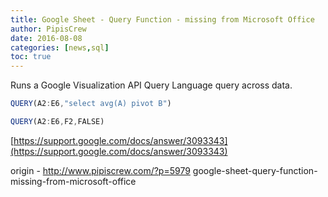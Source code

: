 ```yaml
---
title: Google Sheet - Query Function - missing from Microsoft Office
author: PipisCrew
date: 2016-08-08
categories: [news,sql]
toc: true
---
```


Runs a Google Visualization API Query Language query across data.

```js
QUERY(A2:E6,"select avg(A) pivot B")

QUERY(A2:E6,F2,FALSE)
```

[https://support.google.com/docs/answer/3093343](https://support.google.com/docs/answer/3093343)

origin - http://www.pipiscrew.com/?p=5979 google-sheet-query-function-missing-from-microsoft-office